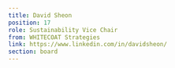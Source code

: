 ```yaml
---
title: David Sheon
position: 17
role: Sustainability Vice Chair
from: WHITECOAT Strategies
link: https://www.linkedin.com/in/davidsheon/
section: board
---
```



